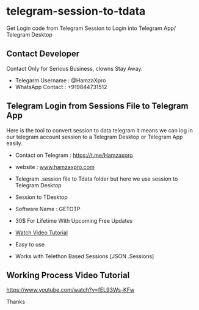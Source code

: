# telegram-session-to-tdata
Get Login code from Telegram Session to Login into Telegram App/ Telegram Desktop

## Contact Developer 

Contact Only for Serious Business, clowns Stay Away.

- Telegarm Username : @HamzaXpro
- WhatsApp Contact : +919844731512



## Telegram Login from Sessions File to Telegram App

Here is the tool to convert session to data telegram it means we can log in our telegram account session to a Telegram Desktop or Telegram App easily.

- Contact on Telegram : https://t.me/Hamzaxpro
- website : www.hamzaxpro.com

- Telegram .session file to  Tdata folder but here we use session to Telegram Desktop

- Session to TDesktop

- Software Name : GETOTP
- 30$ For Lifetime With Upcoming Free Updates
- [Watch Video Tutorial](https://www.youtube.com/watch?v=fEL93Ws-KFw)
- Easy to use 
- Works with Telethon Based Sessions [JSON .Sessions]


## Working Process Video Tutorial

https://www.youtube.com/watch?v=fEL93Ws-KFw

Thanks
